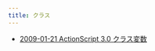 ```yaml
---
title: クラス
---
```



- [2009-01-21 ActionScript 3.0 クラス変数](./../../../../../d/2009/01/21/ActionScript_3.0_クラス変数.md)




